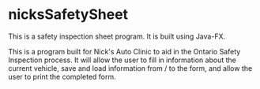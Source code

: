 # nicksSafetySheet
This is a safety inspection sheet program. It is built using Java-FX.

This is a program built for Nick's Auto Clinic to aid in the Ontario Safety Inspection process.
It will allow the user to fill in information about the current vehicle, save and load information from / to the form, and allow the user to print the completed form.
